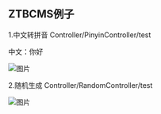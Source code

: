 ## ZTBCMS例子

1.中文转拼音 Controller/PinyinController/test

中文：你好

![图片](https://dn-coding-net-production-pp.qbox.me/89e7418a-edf8-408f-9512-8d2e2eade7a4.png)

2.随机生成 Controller/RandomController/test

![图片](https://dn-coding-net-production-pp.qbox.me/d581b5d4-fb93-4da4-bfe8-b97914f15b89.png)
